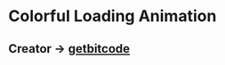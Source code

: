# Colorful Loading Animation

## Creator -> [getbitcode](https://www.instagram.com/getbitcode/?hl=es)